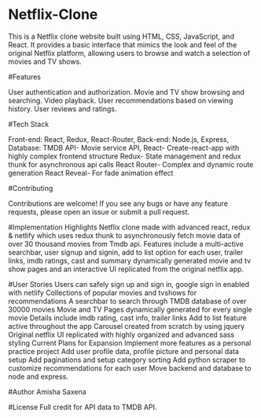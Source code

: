 # Netflix-Clone

This is a Netflix clone website built using HTML, CSS, JavaScript, and React. It provides a basic interface that mimics the look and feel of the original Netflix platform, allowing users to browse and watch a selection of movies and TV shows.

#Features

User authentication and authorization.
Movie and TV show browsing and searching.
Video playback.
User recommendations based on viewing history.
User reviews and ratings.

#Tech Stack

Front-end: React, Redux, React-Router,
Back-end: Node.js, Express,
Database: TMDB API- Movie service API,
React-
Create-react-app with highly complex frontend structure
Redux-
State management and redux thunk for asynchronous api calls
React Router-
Complex and dynamic route generation
React Reveal-
For fade animation effect

#Contributing

Contributions are welcome! If you see any bugs or have any feature requests, please open an issue or submit a pull request.

#Implementation Highlights
Netflix clone made with advanced react, redux & netlify which uses redux thunk to asynchronously fetch movie data of over 30 thousand movies from Tmdb api. Features include a multi-active searchbar, user signup and signin, add to list option for each user, trailer links, imdb ratings, cast and summary dynamically generated movie and tv show pages and an interactive UI replicated from the original netflix app.

#User Stories
Users can safely sign up and sign in, google sign in enabled with netlify
Collections of popular movies and tvshows for recommendations
A searchbar to search through TMDB database of over 30000 movies
Movie and TV Pages dynamically generated for every single movie
Details include imdb rating, cast info, trailer links
Add to list feature active throughout the app
Carousel created from scratch by using jquery
Original netflix UI replicated with highly organized and advanced sass styling
Current Plans for Expansion
Implement more features as a personal practice project
Add user profile data, profile picture and personal data setup
Add paginations and setup category sorting
Add python scraper to customize recommendations for each user
Move backend and database to node and express.

#Author
Amisha Saxena

#License
Full credit for API data to TMDB API.
